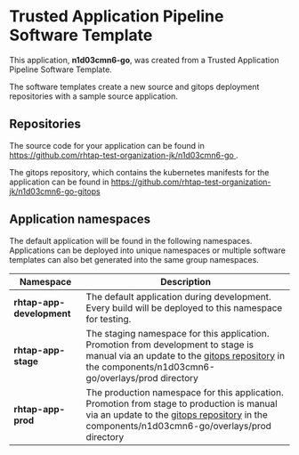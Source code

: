 # Trusted Application Pipeline Software Template

This application, **n1d03cmn6-go**, was created from a Trusted Application Pipeline Software Template.

The software templates create a new source and gitops deployment repositories with a sample source application. 

## Repositories

The source code for your application can be found in [https://github.com/rhtap-test-organization-jk/n1d03cmn6-go ](https://github.com/rhtap-test-organization-jk/n1d03cmn6-go ).
 
The gitops repository, which contains the kubernetes manifests for the application can be found in 
[https://github.com/rhtap-test-organization-jk/n1d03cmn6-go-gitops ](https://github.com/rhtap-test-organization-jk/n1d03cmn6-go-gitops ) 

## Application namespaces 

The default application will be found in the following namespaces. Applications can be deployed into unique namespaces or multiple software templates can also bet generated into the same group namespaces.  

|  Namespace   |  Description   |  
| -------- | -------- |   
| **rhtap-app-development** | The default application during development. Every build will be deployed to this namespace for testing. | 
| **rhtap-app-stage** | The staging namespace for this application. Promotion from development to stage is manual via an update to the [gitops repository](https://github.com/rhtap-test-organization-jk/n1d03cmn6-go-gitops ) in the components/n1d03cmn6-go/overlays/prod directory |  
| **rhtap-app-prod** | The production namespace for this application. Promotion from stage to production is manual via an update to the [gitops repository](https://github.com/rhtap-test-organization-jk/n1d03cmn6-go-gitops ) in the components/n1d03cmn6-go/overlays/prod directory | 